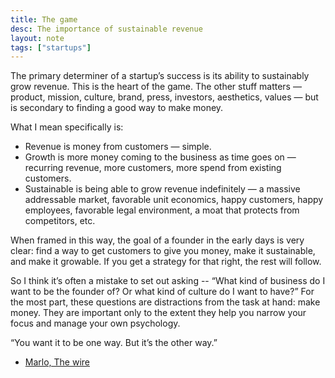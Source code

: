 ```yaml
---
title: The game
desc: The importance of sustainable revenue
layout: note
tags: ["startups"]
---
```


The primary determiner of a startup’s success is its ability to sustainably grow revenue. This is the heart of the game. The other stuff matters — product, mission, culture, brand, press, investors, aesthetics, values — but is secondary to finding a good way to make money.

What I mean specifically is:

- Revenue is money from customers — simple.
- Growth is more money coming to the business as time goes on — recurring revenue, more customers, more spend from existing customers.
- Sustainable is being able to grow revenue indefinitely — a massive addressable market, favorable unit economics, happy customers, happy employees, favorable legal environment, a moat that protects from competitors, etc.

When framed in this way, the goal of a founder in the early days is very clear: find a way to get customers to give you money, make it sustainable, and make it growable. If you get a strategy for that right, the rest will follow.

So I think it’s often a mistake to set out asking -- “What kind of business do I want to be the founder of? Or what kind of culture do I want to have?” For the most part, these questions are distractions from the task at hand: make money. They are important only to the extent they help you narrow your focus and manage your own psychology.

“You want it to be one way. But it’s the other way.”

- [Marlo, The wire](https://www.youtube.com/watch?v=409Pjtq7jzY) 